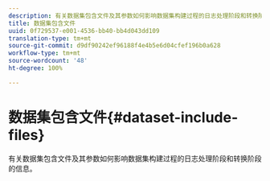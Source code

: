 ```yaml
---
description: 有关数据集包含文件及其参数如何影响数据集构建过程的日志处理阶段和转换阶段的信息。
title: 数据集包含文件
uuid: 0f729537-e001-4536-bb40-bb4d043dd109
translation-type: tm+mt
source-git-commit: d9df90242ef96188f4e4b5e6d04cfef196b0a628
workflow-type: tm+mt
source-wordcount: '48'
ht-degree: 100%

---
```



# 数据集包含文件{#dataset-include-files}

有关数据集包含文件及其参数如何影响数据集构建过程的日志处理阶段和转换阶段的信息。


